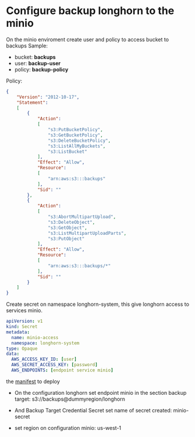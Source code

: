 # Configure backup longhorn to the minio

On the minio enviroment create user and policy to access bucket to backups
Sample: 
- bucket: __backups__  
- user: __backup-user__  
- policy: __backup-policy__  

Policy:
```json
{
	"Version": "2012-10-17",
	"Statement": 
	[
		{
			"Action": 
			[
				"s3:PutBucketPolicy",
				"s3:GetBucketPolicy",
				"s3:DeleteBucketPolicy",
				"s3:ListAllMyBuckets",
				"s3:ListBucket"
			],
			"Effect": "Allow",
			"Resource": 
			[
				"arn:aws:s3:::backups"
			],
			"Sid": ""
		},
		{
			"Action": 
			[
				"s3:AbortMultipartUpload",
				"s3:DeleteObject",
				"s3:GetObject",
				"s3:ListMultipartUploadParts",
				"s3:PutObject"
			],
			"Effect": "Allow",
			"Resource": 
			[
				"arn:aws:s3:::backups/*"
			],
			"Sid": ""
		}
	]
}
```

Create secret on namespace longhorn-system, this give longhorn access to services minio.

```yaml
apiVersion: v1
kind: Secret
metadata:
  name: minio-access
  namespace: longhorn-system
type: Opaque
data:
  AWS_ACCESS_KEY_ID: [user]
  AWS_SECRET_ACCESS_KEY: [password]
  AWS_ENDPOINTS: [endpoint service minio]  
```
the [manifest](minio-backup.yaml) to deploy


- On the configuration longhorn set endpoint minio in the section backup target:  s3://backups@dummyregion/longhorn

- And Backup Target Credential Secret set name of secret created: minio-secret

- set region on configuration minio: us-west-1


